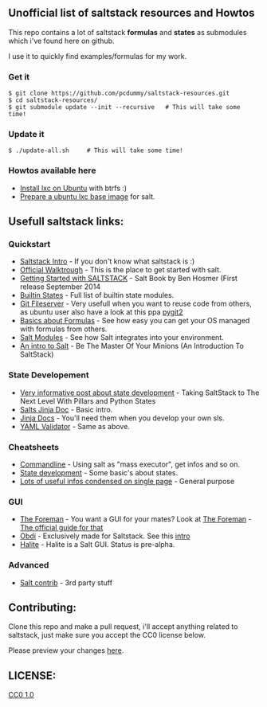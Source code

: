 Unofficial list of saltstack resources and Howtos
---
This repo contains a lot of saltstack **formulas** and **states** as submodules which i've found here on github.

I use it to quickly find examples/formulas for my work.

### Get it

    $ git clone https://github.com/pcdummy/saltstack-resources.git
    $ cd saltstack-resources/
    $ git submodule update --init --recursive   # This will take some time!
  
### Update it

    $ ./update-all.sh     # This will take some time!
  
### Howtos available here

* [Install lxc on Ubuntu](docs/ubuntu-lxc-install.md) with btrfs :)
* [Prepare a ubuntu lxc base image](docs/ubuntu-lxc-image.md) for salt.


Usefull saltstack links:
---
### Quickstart

  * [Saltstack Intro](http://docs.saltstack.com/en/latest/topics/) - If you don't know what saltstack is :)
  * [Official Walktrough](http://salt.readthedocs.org/en/latest/topics/tutorials/walkthrough.html) - This is the place to get started with salt.
  * [Getting Started with SALTSTACK](https://github.com/benhosmer/getting-started-with-saltstack) - Salt Book by Ben Hosmer (First release September 2014
  * [Builtin States](http://docs.saltstack.com/en/latest/ref/states/all/) - Full list of builtin state modules.
  * [Git Fileserver](http://salt.readthedocs.org/en/latest/topics/tutorials/gitfs.html#tutorial-gitfs) - Very usefull when you want to reuse code from others, as ubuntu user also have a look at this ppa [pygit2](https://launchpad.net/~dennis/+archive/ubuntu/python)
  * [Basics about Formulas](http://salt.readthedocs.org/en/latest/topics/development/conventions/formulas.html) - See how easy you can get your OS managed with formulas from others.
  * [Salt Modules](http://salt.readthedocs.org/en/latest/salt-modindex.html) - See how Salt integrates into your environment.
  * [An intro to Salt](http://dev.mlsdigital.net/posts/IntroToSaltStack/) - Be The Master Of Your Minions (An Introduction To SaltStack)

### State Developement
  * [Very informative post about state development](http://dev.mlsdigital.net/posts/SaltStackBeyondJinjaStates/) - Taking SaltStack to The Next Level With Pillars and Python States
  * [Salts Jinja Doc](http://docs.saltstack.com/en/latest/ref/renderers/all/salt.renderers.jinja.html) - Basic intro.
  * [Jinja Docs](http://jinja.pocoo.org/docs/dev/templates/) - You'll need them when you develop your own sls.
  * [YAML Validator](http://yaml-online-parser.appspot.com/) - Same as above.

### Cheatsheets

  * [Commandline](http://www.xenuser.org/saltstack-cheat-sheet/) - Using salt as "mass executor", get infos and so on.
  * [State development](https://github.com/saltstack/salt/wiki/Cheat-Sheet) - Some basic's about states.
  * [Lots of useful infos condensed on single page](https://gist.github.com/elmariofredo/8964467) - General purpose

### GUI

  * [The Foreman](http://docs.saltstack.com/en/latest/ref/pillar/all/salt.pillar.foreman.html) - You want a GUI for your mates? Look at [The Foreman](http://theforeman.org/) - [The official guide for that](https://github.com/theforeman/foreman_salt/wiki)
  * [Obdi](https://github.com/mclarkson/obdi) - Exclusively made for Saltstack. See this [intro](http://blogger.smorg.co.uk/2015/01/obdi-in-pictures.html)
  * [Halite](https://github.com/saltstack/halite) - Halite is a Salt GUI. Status is pre-alpha.

### Advanced
  * [Salt contrib](https://github.com/saltstack/salt-contrib) - 3rd party stuff

Contributing:
---
Clone this repo and make a pull request, i'll accept anything related to saltstack, just make sure you accept the CC0 license below.

Please preview your changes [here](http://tmpvar.com/markdown.html).

LICENSE:
---
[CC0 1.0](https://creativecommons.org/publicdomain/zero/1.0/)
